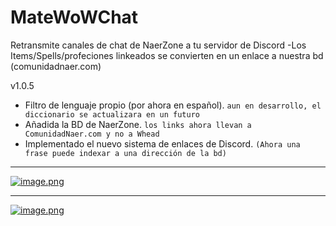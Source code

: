 # MateWoWChat
Retransmite canales de chat de NaerZone a tu servidor de Discord
-Los Items/Spells/profeciones linkeados se convierten en un enlace a nuestra bd (comunidadnaer.com)

v1.0.5
- Filtro de lenguaje propio (por ahora en español).
`aun en desarrollo, el diccionario se actualizara en un futuro`
- Añadida la BD de NaerZone.
`los links ahora llevan a ComunidadNaer.com y no a Whead`
- Implementado el nuevo sistema de enlaces de Discord.
`(Ahora una frase puede indexar a una dirección de la bd)`


-----------------------------------------------------------------
[![image.png](https://i.postimg.cc/hGWm1NYS/image.png)](https://postimg.cc/G4K9cgrN)

-----------------------------------------------------------------

[![image.png](https://i.postimg.cc/YqvPjjZh/image.png)](https://postimg.cc/gnPsTcYW)
